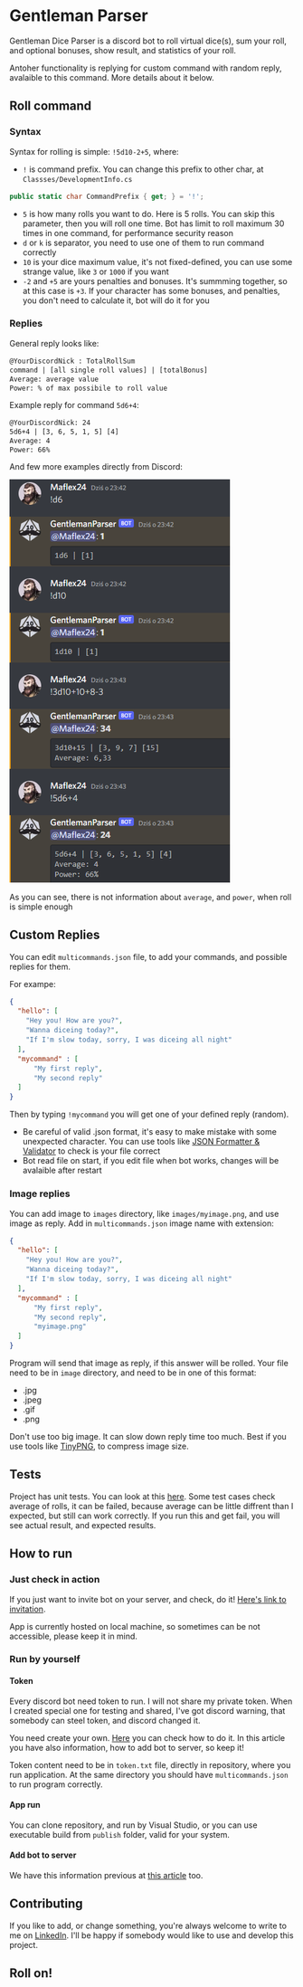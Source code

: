 
# Gentleman Parser

Gentleman Dice Parser is a discord bot to roll virtual dice(s), sum your roll, and optional bonuses, show result, and statistics of your roll. 

Antoher functionality is replying for custom command with random reply, avalaible to this command. More details about it below. 


## Roll command

### Syntax

Syntax for rolling is simple: `!5d10-2+5`, where:  
- `!` is command prefix. You can change this prefix to other char, at `Classses/DevelopmentInfo.cs`

```c#
public static char CommandPrefix { get; } = '!';
```

- `5` is how many rolls you want to do. Here is 5 rolls. You can skip this parameter, then you will roll one time.
Bot has limit to roll maximum 30 times in one command, for performance security reason
- `d` or `k` is separator, you need to use one of them to run command correctly
- `10` is your dice maximum value, it's not fixed-defined, you can use some strange value, like `3` or `1000` if you want
- `-2` and `+5` are yours penalties and bonuses. It's summming together, so at this case is `+3`. If your character has some bonuses, and penalties, you don't need to calculate it, bot will do it for you

### Replies

General reply looks like:

```
@YourDiscordNick : TotalRollSum
command | [all single roll values] | [totalBonus]
Average: average value
Power: % of max possibile to roll value
```

Example reply for command `5d6+4`:

```
@YourDiscordNick: 24
5d6+4 | [3, 6, 5, 1, 5] [4]
Average: 4
Power: 66%
```

And few more examples directly from Discord:

![Roll examples](rollExamples.png?raw=true)  

As you can see, there is not information about `average`, and `power`, when roll is simple enough



## Custom Replies

You can edit `multicommands.json` file, to add your commands, and possible replies for them.

For exampe:

```json
{
  "hello": [
    "Hey you! How are you?",
    "Wanna diceing today?",
    "If I'm slow today, sorry, I was diceing all night"
  ],
  "mycommand" : [
      "My first reply",
      "My second reply"
  ]
}
```

Then by typing `!mycommand` you will get one of your defined reply (random).
- Be careful of valid .json format, it's easy to make mistake with some unexpected character. You can use tools like [JSON Formatter & Validator](https://jsonformatter.curiousconcept.com/) to check is your file correct
- Bot read file on start, if you edit file when bot works, changes will be avalaible after restart

### Image replies

You can add image to `images` directory, like `images/myimage.png`, and use image as reply. Add in `multicommands.json` image name with extension:

```json
{
  "hello": [
    "Hey you! How are you?",
    "Wanna diceing today?",
    "If I'm slow today, sorry, I was diceing all night"
  ],
  "mycommand" : [
      "My first reply",
      "My second reply",
      "myimage.png"
  ]
}
```

Program will send that image as reply, if this answer will be rolled. Your file need to be in `image` directory, and need to be in one of this format:
- .jpg
- .jpeg
- .gif
- .png 

Don't use too big image. It can slow down reply time too much. Best if you use tools like [TinyPNG](https://tinypng.com/), to compress image size.

## Tests

Project has unit tests. You can look at this [here](https://github.com/Maflex24/GentlemanParserDiscordBot.Tests). 
Some test cases check average of rolls, it can be failed, because average can be little diffrent than I expected, but still can work correctly. If you run this and get fail, you will see actual result, and expected results. 
## How to run

### Just check in action

If you just want to invite bot on your server, and check, do it! [Here's link to invitation](https://discord.com/api/oauth2/authorize?client_id=971363268180447293&permissions=100352&scope=bot).

App is currently hosted on local machine, so sometimes can be not accessible, please keep it in mind.

### Run by yourself

#### Token

Every discord bot need token to run. 
I will not share my private token. When I created special one for testing and shared, I've got discord warning, that somebody can steel token, and discord changed it. 

You need create your own. [Here](https://www.writebots.com/discord-bot-token/) you can check how to do it. 
In this article you have also information, how to add bot to server, so keep it!

Token content need to be in `token.txt` file, directly in repository, where you run application. 
At the same directory you should have `multicommands.json` to run program correctly. 

#### App run

You can clone repository, and run by Visual Studio, or you can use executable build from `publish` folder, valid for your system. 

#### Add bot to server

We have this information previous at [this article](https://www.writebots.com/discord-bot-token/) too. 





## Contributing

If you like to add, or change something, you're always welcome to write to me on [LinkedIn](https://www.linkedin.com/in/gabriel-szalajko/).
I'll be happy if somebody would like to use and develop this project. 


## Roll on!